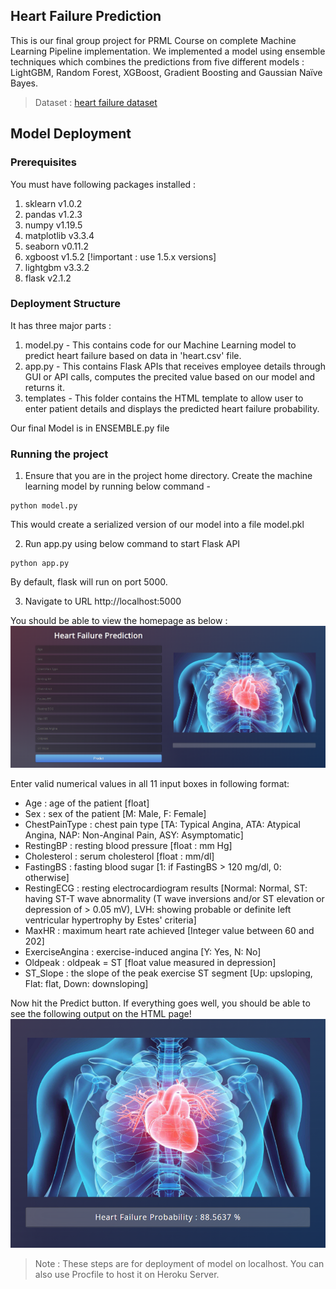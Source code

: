 ## **Heart Failure Prediction**
This is our final group project for PRML Course on complete Machine Learning Pipeline implementation. We implemented a model using ensemble techniques which combines the predictions from five different models : LightGBM, Random Forest, XGBoost, Gradient Boosting and Gaussian Naïve Bayes.

> Dataset : [heart failure dataset](https://www.kaggle.com/datasets/fedesoriano/heart-failure-prediction)

## **Model Deployment**

### Prerequisites
You must have following packages installed :
1. sklearn v1.0.2
2. pandas v1.2.3
3. numpy v1.19.5
4. matplotlib v3.3.4
5. seaborn v0.11.2
6. xgboost v1.5.2 [!important : use 1.5.x versions]
7. lightgbm v3.3.2
7. flask v2.1.2

### Deployment Structure
It has three major parts :
1. model.py - This contains code for our Machine Learning model to predict heart failure based on data in 'heart.csv' file.
2. app.py - This contains Flask APIs that receives employee details through GUI or API calls, computes the precited value based on our model and returns it.
3. templates - This folder contains the HTML template to allow user to enter patient details and displays the predicted heart failure probability.

Our final Model is in ENSEMBLE.py file

### Running the project

1. Ensure that you are in the project home directory. Create the machine learning model by running below command -
```
python model.py
```
This would create a serialized version of our model into a file model.pkl

2. Run app.py using below command to start Flask API
```
python app.py
```
By default, flask will run on port 5000.

3. Navigate to URL http://localhost:5000

You should be able to view the homepage as below :
![alt text](./images/homepage.png)

Enter valid numerical values in all 11 input boxes in following format:

* Age : age of the patient [float]
* Sex : sex of the patient [M: Male, F: Female]
* ChestPainType : chest pain type [TA: Typical Angina, ATA: Atypical Angina, NAP: Non-Anginal Pain, ASY: Asymptomatic]
* RestingBP : resting blood pressure [float : mm Hg]
* Cholesterol : serum cholesterol [float : mm/dl]
* FastingBS : fasting blood sugar [1: if FastingBS > 120 mg/dl, 0: otherwise]
* RestingECG : resting electrocardiogram results [Normal: Normal, ST: having ST-T wave abnormality (T wave inversions and/or ST elevation or depression of > 0.05 mV), LVH: showing probable or definite left ventricular hypertrophy by Estes' criteria]
* MaxHR : maximum heart rate achieved [Integer value between 60 and 202]
* ExerciseAngina : exercise-induced angina [Y: Yes, N: No]
* Oldpeak : oldpeak = ST [float value measured in depression]
* ST_Slope : the slope of the peak exercise ST segment [Up: upsloping, Flat: flat, Down: downsloping]

Now hit the Predict button.
If everything goes well, you should  be able to see the following output on the HTML page!
![alt text](./images/results.png)

> Note : These steps are for deployment of model on localhost. You can also use Procfile to host it on Heroku Server.